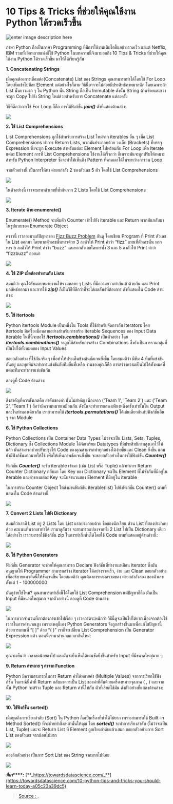 10 Tips & Tricks ที่ช่วยให้คุณใช้งาน Python ได้รวดเร็วขึ้น
====
![enter image description here](https://revelwood.com/wp-content/uploads/2019/09/header-blog-tips-53019141.jpg)

ภาษา Python ถือเป็นภาษา Programming ที่มีการใช้งานเติบโตขึ้นอย่างรวดเร็ว แม้แต่ Netflix, IBM รวมทั้งอีกหลายแห่งก็ใช้ Python ในบทความนี้จึงมาบอกถึง 10 Tips & Tricks ที่ช่วยให้คุณใช้งาน Python ได้รวดเร็วขึ้น มาให้ได้เรียนรู้กัน

**1. Concatenating Strings**

เมื่อคุณต้องการเชื่อมต่อ(Concatenate) List ของ Strings คุณสามารถทำได้โดยใช้ For Loop โดยเพิ่มเข้าไปทีละ Element แต่อย่างไรก็ตาม วิธีนี้อาจจะไม่ค่อยมีประสิทธิภาพมากนัก โดยเฉพาะถ้า List นั้นยาวมาก ๆ ใน Python นั้น String ถือเป็น Immutable ดังนั้น String ด้านซ้ายและขวา จะถูก Copy ไปยัง String ใหม่ด้วยสำหรับการ Concatenate แต่ละครั้ง

วิธีที่ดีกว่าการใช้ For Loop ก็คือ การใช้ฟังก์ชั่น  **_join()_**  ดังที่แสดงด้านล่าง:

[![](http://images.techstarthailand.com/images/blog/Article2020/10PythonTipsTricks/Concatination.png)](http://images.techstarthailand.com/images/blog/Article2020/10PythonTipsTricks/Concatination.png)

**2. ใช้** **List Comprehensions**

List Comprehensions ถูกใช้สำหรับการสร้าง List ใหม่จาก iterables อื่น ๆ เมื่อ List Comprehensions ทำการ Return Lists, พวกมันประกอบด้วย วงเล็บ (Brackets) ที่บรรจุ Expression ซึ่งจะถูก Execute สำหรับแต่ละ Element ไปพร้อมกับ For Loop เพื่อ Iterate แต่ละ Element การที่ List Comprehensions ใช้งานได้เร็วกว่า ก็เพราะมันจะถูกปรับให้เหมาะสำหรับ Python Interpreter ซึ่งจะทำให้เห็นถึง Pattern ที่คาดเดาได้ในระหว่างการวน Loop

จากตัวอย่างนี้ เป็นการให้หา ค่ายกกำลัง 2 ของตัวเลข 5 ตัว โดยใช้ List Comprehensions

[![](http://images.techstarthailand.com/images/blog/Article2020/10PythonTipsTricks/ListComprehension01.png)](http://images.techstarthailand.com/images/blog/Article2020/10PythonTipsTricks/ListComprehension01.png)

ในตัวอย่างนี้ เราจะมาหาตัวเลขที่ซ้ำกันจาก 2 Lists โดยใช้ List Comprehensions

[![](http://images.techstarthailand.com/images/blog/Article2020/10PythonTipsTricks/ListComprehension02.png)](http://images.techstarthailand.com/images/blog/Article2020/10PythonTipsTricks/ListComprehension02.png)

**3. Iterate ด้วย enumerate()**

Enumerate() Method จะเพิ่มตัว Counter เข้าไปยัง iterable และ Return พวกมันกลับมาในรูปแบบของ Enumerate Object

คราวนี้ เราลองมาแก้ปัญหาของ  [Fizz Buzz Problem](https://en.wikipedia.org/wiki/Fizz_buzz)  กันดู โดยเขียน Program ที่ Print ตัวเลขใน List ออกมา โดยหากตัวเลขนั้นหารด้วย 3 ลงตัวให้ Print คำว่า “fizz” แทนที่ตัวเลขนั้น หากหาร 5 ลงตัวให้ Print คำว่า “buzz” และหากตัวเลขใดหารทั้ง 3 และ 5 ลงตัวให้ Print คำว่า “fizzbuzz” ออกมา

[![](http://images.techstarthailand.com/images/blog/Article2020/10PythonTipsTricks/IterateWithEnumerate.png)](http://images.techstarthailand.com/images/blog/Article2020/10PythonTipsTricks/IterateWithEnumerate.png)

**4. ใช้** **ZIP เมื่อต้องทำงานกับ Lists**

สมมติว่า คุณได้รับมอบหมายงานให้รวมหลาย ๆ Lists ที่มีความยาวเท่ากันเข้าด้วยกัน และ Print ผลลัพธ์ออกมา และการใช้  **_zip()_**  ก็เป็นวิธีที่ดีกว่าที่จะได้ผลลัพธ์ที่ต้องการ ดังที่แสดงใน Code ด้านล่าง:

[![](http://images.techstarthailand.com/images/blog/Article2020/10PythonTipsTricks/Zip.png)](http://images.techstarthailand.com/images/blog/Article2020/10PythonTipsTricks/Zip.png)

**5. ใช้** **itertools**

Python itertools Module เป็นหนึ่งใน Tools ที่ใช้สำหรับจัดการกับ Iterators โดย itertools มีเครื่องมือหลายอย่างสำหรับการสร้าง iterable Sequences ของ Input Data iterable ในที่นี้จะขอใช้  **_itertools.combinations()_**  เป็นตัวอย่าง โดย  **_itertools.combinations()_**  จะถูกใช้สำหรับการสร้าง Combinations ซึ่งยังเป็นการรวมกลุ่มที่เป็นไปได้ทั้งหมดของ Input Values

ขอยกตัวอย่าง ที่ใช้กันจริง ๆ เพื่อทำให้ประเด็นข้างต้นชัดเจนยิ่งขึ้น โดยสมมติว่า มีทีม 4 ทีมที่แข่งขันกันอยู่ และทุกทีมจะทำการแข่งขันกับทีมอื่นที่เหลือ งานของคุณก็คือ การสร้างความเป็นไปได้ทั้งหมดที่แต่ละทีมจะทำการแข่งขันกัน

ลองดูที่ Code ด้านล่าง:

[![](http://images.techstarthailand.com/images/blog/Article2020/10PythonTipsTricks/Itertool.png)](http://images.techstarthailand.com/images/blog/Article2020/10PythonTipsTricks/Itertool.png)

สิ่งสำคัญที่ควรสังเกตคือ ลำดับของค่า นั้นไม่สำคัญ เนื่องจาก ('Team 1', 'Team 2') และ ('Team 2', 'Team 1') ถือว่ามีความหมายเหมือนกัน ดังนั้นจะทำการแสดงเพียงหนึ่งครั้งเท่านั้นใน Output และในทำนองเดียวกัน เราสามารถใช้  **_itertools.permutations()_**  ได้เช่นเดียวกันกับฟังก์ชั่นอื่น ๆ จาก Module

**6. ใช้** **Python Collections**

Python Collections เป็น Container Data Types ไม่ว่าจะเป็น Lists, Sets, Tuples, Dictionary ซึ่ง Collections Module ได้จัดเตรียม Datatypes ที่มีประสิทธิภาพสูงเอาไว้ให้แล้ว มันสามารถช่วยปรับปรุงให้ Code ของคุณสามารถทำทุกอย่างได้ง่ายขึ้นและ Clean ยิ่งขึ้น แถมยังมีฟังก์ชั่นมากมายให้ใช้ เพื่อให้เห็นภาพชัดเจนยิ่งขึ้น จะขอยกตัวอย่างในการใช้ฟังก์ชัน  **_Counter()_**

ฟังก์ชัน  **_Counter()_**  จะรับ iterable เข้ามา (เช่น List หรือ Tuple) แล้วทำการ Return Counter Dictionary กลับมา โดย Key ของ Dictionary จะเป็น Element ที่ไม่ซ้ำกันที่มีอยู่ใน iterable และค่าของแต่ละ Key จะนับจำนวนของ Element ที่มีอยู่ใน iterable

ในการสร้าง Counter Object ให้ส่งผ่านฟังก์ชัน iterable(list) ไปยังฟังก์ชั่น Counter() ตามที่แสดงใน Code ด้านล่างนี้

[![](http://images.techstarthailand.com/images/blog/Article2020/10PythonTipsTricks/PythonCollection.png)](http://images.techstarthailand.com/images/blog/Article2020/10PythonTipsTricks/PythonCollection.png)

**7. Convert 2 Lists ไปยัง Dictionary**

สมมติว่าเรามี List อยู่ 2 Lists โดย List แรกประกอบด้วย ชื่อของนักเรียน ส่วน List ที่สองประกอบด้วย คะแนนที่พวกเขาทำได้ เรามาดูกันว่า จะสามารถแปลงจากทั้ง 2 List ไปเป็น Dictionary เดียวได้อย่างไร เราสามารถใช้ฟังก์ชั่น zip ในการทำสิ่งนั้นได้โดยใช้ Code ตามที่แสดงอยู่ด้านล่างนี้:

[![](http://images.techstarthailand.com/images/blog/Article2020/10PythonTipsTricks/ConvertList.png)](http://images.techstarthailand.com/images/blog/Article2020/10PythonTipsTricks/ConvertList.png)

**8. ใช้** **Python Generators**

ฟังก์ชั่น Generator จะช่วยให้คุณสามารถ Declare ฟังก์ชั่นที่ทำงานเหมือน iterator ซึ่งมันอนุญาตให้ Programmer สามารถสร้าง iterator ได้อย่างรวดเร็ว, ง่าย และ Clean ขอยกตัวอย่างเพื่ออธิบายแนวคิดนี้ให้ชัดเจนขึ้น โดยสมมติว่า คุณต้องการหาผลรวมของ ค่ายกกำลังสอง ของตัวเลขตั้งแต่ 1 - 100000000

มันดูง่ายใช่ไหม? คุณสามารถทำสิ่งนี้ได้โดยใช้ List Comprehension แต่ปัญหาก็คือ มันเป็น Input ที่มีขนาดใหญ่มาก จากตัวอย่างนี้ ลองดูที่ Code ด้านล่าง:

[![](http://images.techstarthailand.com/images/blog/Article2020/10PythonTipsTricks/PythonGenerator01.png)](http://images.techstarthailand.com/images/blog/Article2020/10PythonTipsTricks/PythonGenerator01.png)

ในการบวกจำนวนที่เราต้องการเข้าไปเรื่อย ๆ เราควรตระหนักว่า วิธีนี้ดูจะเป็นไปได้ยากเนื่องจากต้องใช้เวลาในการคำนวณสูง เพราะเหตุนี้เอง Python Generators จึงถูกสร้างขึ้นมาเพื่อแก้ไขปัญหานี้ ด้วยการแทนที่ “[ ]” ด้วย “( )” เราก็จะเปลี่ยน List Comprehension เป็น Generator Expression แล้ว ตอนนี้เรามาคำนวณเวลากันใหม่:

[![](http://images.techstarthailand.com/images/blog/Article2020/10PythonTipsTricks/PythonGenerator02.png)](http://images.techstarthailand.com/images/blog/Article2020/10PythonTipsTricks/PythonGenerator02.png)

คุณจะเห็นว่า เวลาลดน้อยลงไป และมันจะยิ่งเห็นได้เด่นชัดยิ่งขึ้นสำหรับ Input ที่มีขนาดใหญ่มาก ๆ

**9. Return ค่าหลาย ๆ ค่าจาก Function**

Python มีความสามารถในการ Return ค่าได้หลายค่า (Multiple Values) จากการเรียกใช้ฟังก์ชั่น ในกรณีนี้ค่าที่ Return กลับมาควรเป็น List ของค่าที่คั่นด้วยเครื่องหมายจุลภาค ( , ) และจากนั้น Python จะสร้าง Tuple และ Return ค่านี้ให้กับ ตัวที่เรียกใช้มัน ดังตัวอย่างที่แสดงด้านล่าง:

[![](http://images.techstarthailand.com/images/blog/Article2020/10PythonTipsTricks/ReturnMiltipleValue.png)](http://images.techstarthailand.com/images/blog/Article2020/10PythonTipsTricks/ReturnMiltipleValue.png)

**10. ใช้ฟังก์ชั่น** **sorted()**

เมื่อพูดถึงการเรียงลำดับ (Sort) ใน Python ถือเป็นเรื่องที่ทำได้ไม่ยาก เพราะสามารถใช้ Built-in Method Sorted() ที่จะช่วยทำสิ่งเหล่านั้นให้คุณ โดย  **_sorted()_** จะทำการเรียงลำดับ (ไม่ว่าจะเป็น List, Tuple) และจะ Return List ที่ Element ถูกเรียงลำดับแล้วเสมอ ขอยกตัวอย่างการ Sort List ของตัวเลข จากน้อยไปมาก

[![](http://images.techstarthailand.com/images/blog/Article2020/10PythonTipsTricks/SortFunction01.png)](http://images.techstarthailand.com/images/blog/Article2020/10PythonTipsTricks/SortFunction01.png)

ลองอีกตัวอย่าง เป็นการ Sort List ของ String จากมากไปน้อย

[![](http://images.techstarthailand.com/images/blog/Article2020/10PythonTipsTricks/SortFunction02.png)](http://images.techstarthailand.com/images/blog/Article2020/10PythonTipsTricks/SortFunction02.png)

**_ที่มา_****_:_** [**_https://towardsdatascience.com/_**](https://towardsdatascience.com/10-python-tips-and-tricks-you-should-learn-today-a05c23a39dc5)

> [Source : ](https://www.techstarthailand.com/blog/detail/10-Python-Tips-and-Tricks-You-Should-Learn-Today/1205?fbclid=IwAR0PwneIt4WJb1FDvLBPMXq-Qs_Ek1OHJfjAyUMA3iaXfRD9DLhJNf4PKHI).
<!--stackedit_data:
eyJoaXN0b3J5IjpbLTg2MTA0OTQ0M119
-->